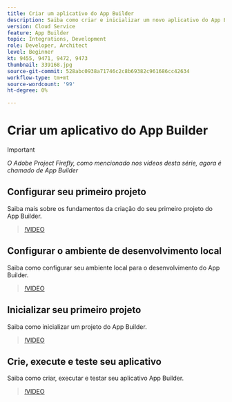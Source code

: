 ```yaml
---
title: Criar um aplicativo do App Builder
description: Saiba como criar e inicializar um novo aplicativo do App Builder.
version: Cloud Service
feature: App Builder
topic: Integrations, Development
role: Developer, Architect
level: Beginner
kt: 9455, 9471, 9472, 9473
thumbnail: 339168.jpg
source-git-commit: 528abc0938a71746c2c8b69382c961686cc42634
workflow-type: tm+mt
source-wordcount: '99'
ht-degree: 0%

---
```



# Criar um aplicativo do App Builder

>[!IMPORTANT]
>
> _O Adobe Project Firefly, como mencionado nos vídeos desta série, agora é chamado de App Builder_

## Configurar seu primeiro projeto

Saiba mais sobre os fundamentos da criação do seu primeiro projeto do App Builder.

>[!VIDEO](https://video.tv.adobe.com/v/339168/?quality=12&learn=on)

## Configurar o ambiente de desenvolvimento local

Saiba como configurar seu ambiente local para o desenvolvimento do App Builder.

>[!VIDEO](https://video.tv.adobe.com/v/339169/?quality=12&learn=on)

## Inicializar seu primeiro projeto

Saiba como inicializar um projeto do App Builder.

>[!VIDEO](https://video.tv.adobe.com/v/339169/?quality=12&learn=on)

## Crie, execute e teste seu aplicativo

Saiba como criar, executar e testar seu aplicativo App Builder.

>[!VIDEO](https://video.tv.adobe.com/v/339171/?quality=12&learn=on)
